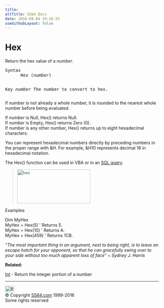 ```yaml
---
title:
altTitle: SS64 Docs
date: 2016-09-04 19:26:55
useGithubLayout: false
---
```

<!-- #BeginLibraryItem "/Library/head_access.lbi" --><!-- #EndLibraryItem --><h1>Hex</h1>
<p>Return the hex value of a <i>number</i>.</p>
<pre>Syntax
      Hex (<i>number</i>)

Key
   <i>number</i>   The number to convert to hex.</pre>
<p>If number is not already a whole number, it is rounded to the nearest whole number before being evaluated.</p>
<p>If <i>number</i> is Null, Hex() returns Null.<br>
If <i>number</i> is Empty, Hex() returns Zero (0).<br>
If <i>number</i> is any other number, Hex() returns up to eight hexadecimal characters.</p>
<p>You can represent hexadecimal numbers directly by preceding numbers in the proper range with &amp;H. For example, &amp;H10 represents decimal 16 in hexadecimal notation.</p>
<p>The Hex() function can be used in VBA or in an <a href="syntax-functions.html">SQL query</a>.</p>
<blockquote>
<p><img src="hex.png" width="239" height="111" alt="hex"></p>
</blockquote>
<p>Examples</p>
<p class="code"> Dim MyHex<br>
MyHex = Hex(5) ' Returns 5.<br>
MyHex = Hex(10) ' Returns A.<br>
MyHex = Hex(459) ' Returns 1CB.</p>
<p class="quote"><i>“The most important thing in an argument, next to being right, is to leave an escape hatch for your opponent, so that he can gracefully swing over to your side without too much apparent loss of face” ~ Sydney J. Harris</i></p>
<p><b>Related:</b></p>
<p><a href="int.html">Int</a> - Return the integer portion of a number</p><!-- #BeginLibraryItem "/Library/foot_access.lbi" --><p>
<!-- access -->

<hr>
<div id="bl" class="footer"><a href="hex.html#"><img src="../images/top.png" width="30" height="22" alt="Back to the Top"></a></div>
<div id="br" class="footer, tagline">© Copyright <a href="../index.html">SS64.com</a> 1999-2016<br>
Some rights reserved</div><!-- #EndLibraryItem -->

